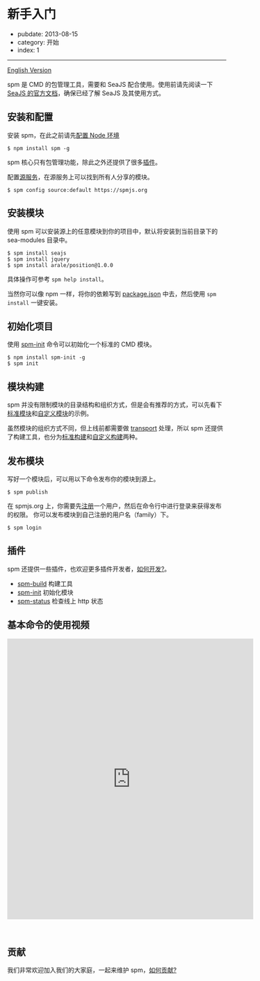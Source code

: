 # 新手入门

- pubdate: 2013-08-15
- category: 开始
- index: 1

---

[English Version](http://docs.spmjs.org/en/)

spm 是 CMD 的包管理工具，需要和 SeaJS 配合使用。使用前请先阅读一下 [SeaJS 的官方文档](http://seajs.org/)，确保已经了解 SeaJS 及其使用方式。

## 安装和配置

安装 spm，在此之前请先[配置 Node 环境](./environment.html)

```
$ npm install spm -g
```

spm 核心只有包管理功能，除此之外还提供了很多[插件](../cli/help.html)。

配置[源服务](https://spmjs.org/)，在源服务上可以找到所有人分享的模块。

```
$ spm config source:default https://spmjs.org
```

## 安装模块

使用 spm 可以安装源上的任意模块到你的项目中，默认将安装到当前目录下的 sea-modules 目录中。

```
$ spm install seajs
$ spm install jquery
$ spm install arale/position@1.0.0
```

具体操作可参考 `spm help install`。

当然你可以像 npm 一样，将你的依赖写到 [package.json](http://docs.spmjs.org/doc/package) 中去，然后使用 `spm install` 一键安装。

## 初始化项目

使用 [spm-init](http://docs.spmjs.org/cli/init) 命令可以初始化一个标准的 CMD 模块。

```
$ npm install spm-init -g
$ spm init
```

## 模块构建

spm 并没有限制模块的目录结构和组织方式，但是会有推荐的方式，可以先看下[标准模块](https://github.com/spmjs/spm-build/tree/master/examples/simple)和[自定义模块](https://github.com/spmjs/spm-build/tree/master/examples/simple-grunt)的示例。

虽然模块的组织方式不同，但上线前都需要做 [transport](./transport.html) 处理，所以 spm 还提供了构建工具，也分为[标准构建](./spm-build.html)和[自定义构建](./grunt-build.html)两种。

## 发布模块

写好一个模块后，可以用以下命令发布你的模块到源上。

```
$ spm publish
```

在 spmjs.org 上，你需要先[注册](https://spmjs.org/account/signup)一个用户，然后在命令行中进行登录来获得发布的权限。
你可以发布模块到自己注册的用户名（family）下。

```
$ spm login
```

## 插件

spm 还提供一些插件，也欢迎更多插件开发者，[如何开发?](../api/develop-plugin.html)。

- [spm-build](../cli/build.html) 构建工具
- [spm-init](../cli/init.html) 初始化模块
- [spm-status](../cli/status.html) 检查线上 http 状态

## 基本命令的使用视频

<iframe style="margin-bottom:30px;" src="http://ascii.io/a/2533/raw" frameborder="0" width="566" height="646"></iframe>


## 贡献

我们非常欢迎加入我们的大家庭，一起来维护 spm，[如何贡献?](./contribute.html)
